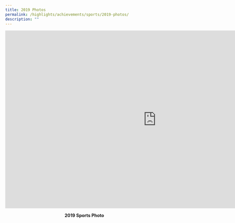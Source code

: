 ```yaml
---
title: 2019 Photos
permalink: /highlights/achievements/sports/2019-photos/
description: ""
---
```


<iframe src="https://docs.google.com/presentation/d/e/2PACX-1vQU9Eau7uutHb6pYS8QnphIJ7bzNUn8qtt9pAwNJl1Q81Bsu5O3P6ShgS_0EjUXAV4cQYuNqvVNSoti/embed?start=false&loop=false&delayms=10000" frameborder="0" width="960" height="569" allowfullscreen="true"></iframe>
<p style="text-align: center;"><strong>2019 Sports Photo</strong></p>